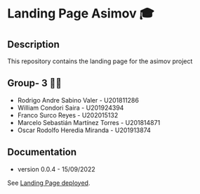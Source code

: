 # Landing Page Asimov 🎓

## Description
This repository contains the landing page for the asimov project

## Group-  3 👨‍💻
* Rodrigo Andre Sabino Valer - U201811286
* William Condori Saira	- U201924394
* Franco Surco Reyes - U202015132
* Marcelo Sebastián Martínez Torres	- U201814871
* Oscar Rodolfo Heredia Miranda - U201913874
 

## Documentation
* version 0.0.4 - 15/09/2022

See [Landing Page deployed](https://asimov-202201.github.io/lading-page-asimov/).